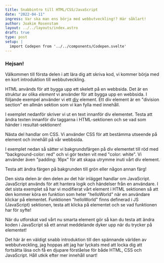 ```yaml
---
title: Snabbintro till HTML/CSS/JavaScript
date: "2022-04-11"
ingress: Var ska man ens börja med webbutveckling!? Här såklart!
author: Joakim Rosenstam
layout: ../../layouts/index.astro
draft: true
type: post
setup: | 
  import Codepen from '../../components/Codepen.svelte'
---
```

### Hejsan!

Välkommen till första delen i att lära dig att skriva kod, vi kommer börja med en kort introduktion till webbutveckling.

HTML används för att bygga upp ett skelett på en webbsida. Det är en struktur av olika *element* vi använder för att bygga upp en webbsida. I följande exempel använder vi ett [div](https://developer.mozilla.org/en-US/docs/Web/HTML/Element/div) element. Ett div element är en "division section" en allmän sektion som vi kan fylla med innehåll.

I exemplet nedanför skriver vi ut en text innanför div elementet. Testa att ändra texten innanför div taggarna i HTML-sektionen och se vad som händer i resultat-sektionen!

<Codepen defaultTab="html,result" pen="MWrzMVK" />

Nästa del handlar om CSS. Vi använder CSS för att bestämma utseende på element och innehåll på vår webbsida.

I exemplet nedan så sätter vi bakgrundsfärgen på div elementet till röd med "background-color: red" och vi gör texten vit med "color: white". Vi använder även "padding: 16px" för att skapa utrymme inuti vårt div element.

Testa att ändra färgen på bakgrunden till grön eller någon annan färg!

<Codepen defaultTab="css,result" pen="yLpWmQm" />

Den sista delen är den delen av det här inlägget handlar om JavaScript. JavaScript används för att hantera logik och händelser från en användare. I det sista exemplet så har vi modifierat vårt element i HTML sektionen så att den kommer köra en funktion som heter "helloWorld" när en användare klickar på elementet. Funktionen "helloWorld" finns definerad i JS (JavaScript) sektionen, testa att klicka på elementet och se vad funktionen har för syfte!

När du utforskat vad vårt nu smarta element gör så kan du testa att ändra koden i JavaScript så ett annat meddelande dyker upp när du trycker på elementet!

<Codepen defaultTab="html,result" pen="YzYbmoY" />

Det här är en väldigt snabb introduktion till den spännande världen av webbutveckling, jag hoppas att jag har lyckats med att locka dig att fortsätta läsa och få en djupare förståelse för både HTML, CSS och JavaScript. Håll utkik efter mer innehåll snart!